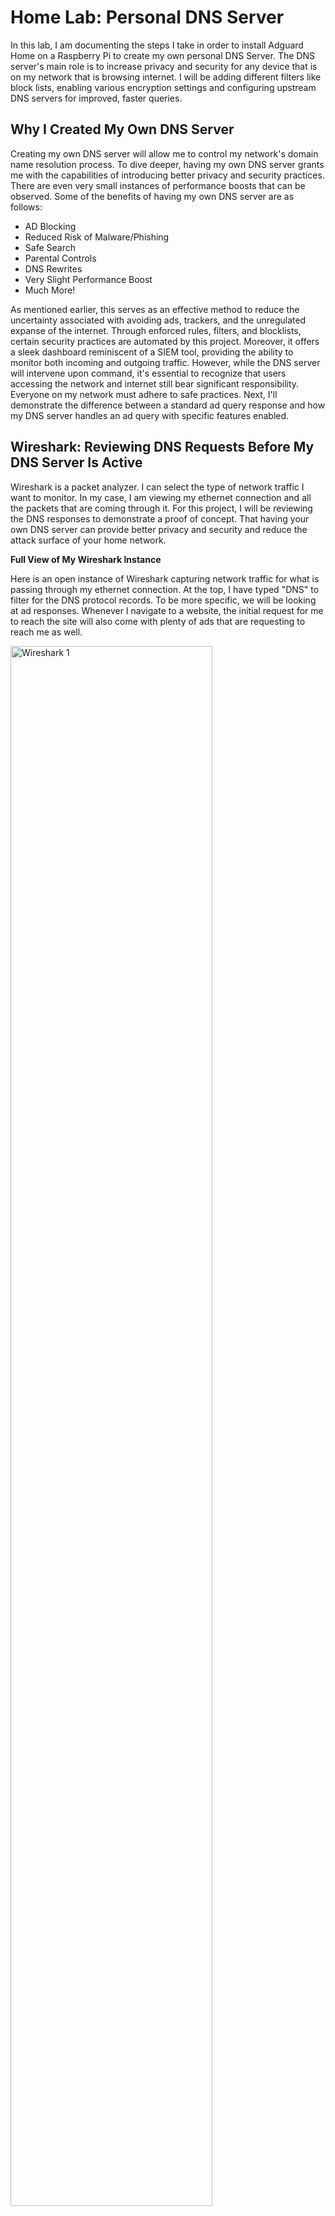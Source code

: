<h1>Home Lab: Personal DNS Server</h1>
In this lab, I am documenting the steps I take in order to install Adguard Home on a Raspberry Pi to create my own personal DNS Server. The DNS server's main role is to increase privacy and security for any device that is on my network that is browsing internet. I will be adding different filters like block lists, enabling various encryption settings and configuring upstream DNS servers for improved, faster queries.

<h2>Why I Created My Own DNS Server</h2>
Creating my own DNS server will allow me to control my network's domain name resolution process. To dive deeper, having my own DNS server grants me with the capabilities of introducing better privacy and security practices. There are even very small instances of performance boosts that can be observed. Some of the benefits of having my own DNS server are as follows:

- AD Blocking
- Reduced Risk of Malware/Phishing
- Safe Search
- Parental Controls
- DNS Rewrites
- Very Slight Performance Boost
- Much More!

As mentioned earlier, this serves as an effective method to reduce the uncertainty associated with avoiding ads, trackers, and the unregulated expanse of the internet. Through enforced rules, filters, and blocklists, certain security practices are automated by this project. Moreover, it offers a sleek dashboard reminiscent of a SIEM tool, providing the ability to monitor both incoming and outgoing traffic. However, while the DNS server will intervene upon command, it's essential to recognize that users accessing the network and internet still bear significant responsibility. Everyone on my network must adhere to safe practices. Next, I'll demonstrate the difference between a standard ad query response and how my DNS server handles an ad query with specific features enabled.
<br />
<h2>Wireshark: Reviewing DNS Requests Before My DNS Server Is Active</h2>
Wireshark is a packet analyzer. I can select the type of network traffic I want to monitor. In my case, I am viewing my ethernet connection and all the packets that are coming through it. For this project, I will be reviewing the DNS responses to demonstrate a proof of concept. That having your own DNS server can provide better privacy and security and reduce the attack surface of your home network. 

<b> </b>

<b>Full View of My Wireshark Instance</b>

Here is an open instance of Wireshark capturing network traffic for what is passing through my ethernet connection. At the top, I have typed "DNS" to filter for the DNS protocol records. To be more specific, we will be looking at ad responses. Whenever I navigate to a website, the initial request for me to reach the site will also come with plenty of ads that are requesting to reach me as well.

<img src="https://i.imgur.com/0CE8G4l.png" height="80%" width="80%" alt="Wireshark 1"/>

In short, the DNS records that contain the string "Standard Query Response" are all ad responses that are being directed to my browser's view of the website when the ad request returns a successful response.

<b>My Target DNS Query Response</b>

Highlighted is the DNS response record we are going to focus in on. You can already tell that without any protection, the response from my router shows the DNS record and from there will appear on the website when I am browsing. That is a successful ad request and response. If I click on the ad, I will get linked to the ad website. To quickly touch on the surface level risks of ads, simply by clicking an ad can put your computer at risk. You may be taken to an "ad" site that can use different malware tactics which in turn will inevitably get malware onto your system one way or another.

<img src="https://i.imgur.com/kEJXdEd.png" height="80%" width="80%" alt="Wireshark 2"/>

<b>Target DNS Query Response - Answer</b>

Wireshark also grants the capability of looking at the response in depth. Take note of how response's answer appear. More specifically, take note of the outside IP address that we get when the response reaches my router.

<img src="https://i.imgur.com/hCDsIAV.png" height="80%" width="80%" alt="Wireshark 3"/>

<h2>Wireshark: Reviewing DNS Requests After My DNS Server Is Active</h2>

<b>My Target DNS Query Responses</b>

Notice that many of the DNS Query Response Records have a new "irregular" address of 0.0.0.0. That is because the DNS server is responding to the requests with what many would call a DNS sinkhole address. We essentially provide an address of 0.0.0.0 and send the ads there instead of my PC's address essentially blocking the ads from ever reaching my computer.

<img src="https://i.imgur.com/LuZQx5A.png" height="80%" width="80%" alt="Wireshark 4"/>


<b>Target DNS Query Response - Answer</b>

Here are the details (answer) of the query response. Notice that the highlighted address is now "sinkhole" address. Next, I will dive into the physical and technical setup of the DNS server itself.

<img src="https://i.imgur.com/MVAe3yA.png" height="80%" width="80%" alt="Wireshark 5"/>

<h2>Resources and Supplies Used</h2>

- <b>Raspberry Pi 5</b>
- <b>Mini SD Card</b>
- <b>Mini SD Card Reader</b>
- <b>Computer</b>
- <b>All-in-One Modem</b> - I would recommend buying third party equipment so you dont run into roadblocks like I did. Some routers provided by your ISP will block features such as manually adding DNS server addresses. This forces me to set the DNS address numbers manually on each individual device that joins my network.

<h2>DNS Server Setup</h2>

<b>I will avoid showing how I set up my Raspberry Pi as there are many tutorials that anyone can watch on Youtube. You will have to SSH into the Pi in order to complete the DNS server setup. Just make sure you use the following command to get your Raspberry Pi updated with the latest updates/patches!</b>

- sudo apt update

Once you have SSH'ed into the Pi and updated it, run the following command:

- curl -s -S -L https://raw.githubusercontent.com/AdguardTeam/AdGuardHome/master/scripts/install.sh | sh -s -- -v

<b> </b>
This will essentially send a request to the URL that is in the command to grab and download Adguard Home onto the Pi. Once the download was finished, the CLI prompted me with an address to navigate to a landing page to complete setup of Adguard Home on the PI. 
<b> </b>

<img src="https://i.imgur.com/ZyNaGXS.png" height="80%" width="80%" alt="AdGuard CLI Prompt"/>

<b> </b>
The address led me to a login page where I had to update my password to a strong password, of course. Then, there was a setup page I had to follow in order to get my devices to connect to the DNS server. 
<b> </b>

<img src="https://i.imgur.com/R70mG4e.png" height="80%" width="80%" alt="Setup Page"/>

<b> </b>
Since my ISP does not allow me to update the DNS settings of the provided all-in-one modem, I had to manually input the given DNS server addresses on my devices. Essentially, I went to my network settings on each device and navigated to the DNS Configuration settings to get each device to use the DNS server. When I buy my own router, I will be able to setup the DNS addresses at the router level to avoid having to add the addresses on every new device. This has not become annoying yet as I do not have many devices but that time will come.
<b> </b>

<h2>Configuring My DNS Server</h2>

<b>Adguard Home provides my DNS server with a variety of configuration settings so that I  am able to fine tune my server how I want it. I will quickly go over these settings. A simple Google search will provide much more information if it is needed.</b>

<b>Dashboard</b>


<img src="https://i.imgur.com/ZFbz74H.png" height="80%" width="80%" alt="AdGuard Dashboard"/>


<b>Settings</b>
- General Settings - There are settings for log and statistic configuration. There are also quick activate options for safe searching and parental controlling.
<img src="https://i.imgur.com/LzqEKZW.png" height="80%" width="80%" alt="General Settings"/>


- DNS Settings - I can define various different upstream DNS servers and load-balance across the addresses. Adguard will use the fastest address most often for better performance. I can also define Fallback DNS servers and Bootstrap DNS servers. I can even define a private reverse DNS server. Lastly, there are cache and server configurations I can mess with to fine-tune my DNS sever.
<img src="https://i.imgur.com/XAL7izG.png" height="80%" width="80%" alt="DNS Settings"/>


- Encryption Settings - Here, I can set up security features like DOH and DNSSEC. There are other features such as SSL certificate chains and private key paths.
<img src="https://i.imgur.com/DP2duz5.png" height="80%" width="80%" alt="Encryption Settings"/>


- Client Settings - This page will show me my current persistent clients and runtime clients. I would need to set up persistant clients but there is the automated runtime clients section that shows current addresses that are using my DNS server.
<img src="https://i.imgur.com/335kgwF.png" height="80%" width="80%" alt="Client Settings"/>


- DHCP Settings - If my router for whatever reason does not utilize DCHP, I can use my DNS server to provide DHCP configuration if activated. I can also provide static leases if the DHCP server is set up.
<img src="https://i.imgur.com/RUQwqWA.png" height="80%" width="80%" alt="DHCP Settings"/>




<b>Filters</b>

- DNS Blocklists - I can block individual DNS addresses or choose some of the provided lists that are curated for filtering out commonly known phishing sites.
- DNS Allowlists - I can allow certain DNS addresses if I am running tighter security on my network.
- DNS Rewrites - I can assign custom DNS responses for specific domain names. The linux equivalent would be to update the hostname of IP addresses within /etc/hosts.
- Blocked Services - I can block prominent sites and services with the flip of a toggle switch. This makes it easy to block out services like gaming launchers so I can limit what games are played over the network.

<img src="https://i.imgur.com/eD4YWdH.png" height="80%" width="80%" alt="Filters"/>

- Custom Filtering Rules - I have the option to add specific rules for filtering as well.


<b>Query Logs</b>


Last but not least, I have a page where I can actively monitor the logs of each request and response that goes through my DNS server.

<img src="https://i.imgur.com/bhazQu8.png" height="80%" width="80%" alt="Query Logs"/>

<b>All in all, I had a great time learning about creating my own DNS server and how to protect them. There are many 3rd party applications that bundle some of these features up and make it easy for anyone to set up and learn. I am constantly learning something new everyday and there will be more to come! Enjoy some pictures of my Raspberry Pi!!! PS: Ignore the wires! I am in the process of cleaning those up!</b>

<img src="https://i.imgur.com/qvNowZO.jpeg" height="80%" width="80%" alt="Pi 5 1"/>

<img src="https://i.imgur.com/OXNc5Ep.jpeg" height="80%" width="80%" alt="Pi 5 2"/>
<!--
 ```diff
- text in red
+ text in green
! text in orange
# text in gray
@@ text in purple (and bold)@@
```
--!>
